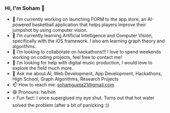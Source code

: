 ### Hi, I'm Soham 👋

- 🔭 I’m currently working on launching FORM to the app store, an AI-powered basketball application that helps players improve their jumpshot by using computer vision.
- 🌱 I’m currently learning Artificial Intelligence and Computer Vision, specifically with the iOS framework. I also am learning graph theory and algorithms.
- 👯 I’m looking to collaborate on hackathons!!! I love to spend weekends working on coding projects, feel free to contact me!
- 🤔 I’m looking for help with digital music production, I would love to explore the field much more.
- 💬 Ask me about AI, Web Development, App Development, Hackathons, High School, Graph Algorithms, Research Projects
- 📫 How to reach me: sohamgupta21@gmail.com
- 😄 Pronouns: he/him
- ⚡ Fun fact: I once superglued my eye shut. Turns out that hot water solved the problem (after a bit of panicking :))
